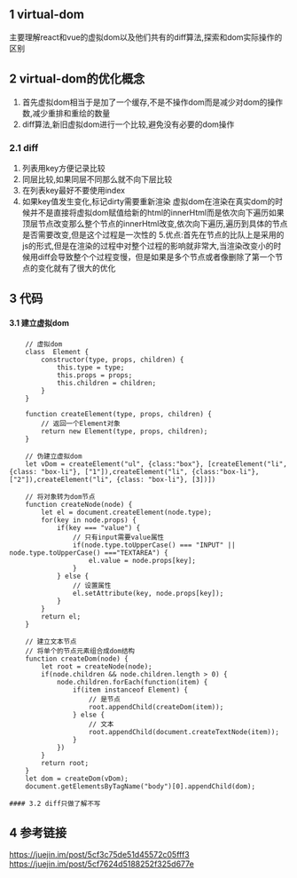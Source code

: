 ## 1 virtual-dom
主要理解react和vue的虚拟dom以及他们共有的diff算法,探索和dom实际操作的区别

## 2 virtual-dom的优化概念
1. 首先虚拟dom相当于是加了一个缓存,不是不操作dom而是减少对dom的操作数,减少重排和重绘的数量
2. diff算法,新旧虚拟dom进行一个比较,避免没有必要的dom操作

### 2.1 diff
1. 列表用key方便记录比较
2. 同层比较,如果同层不同那么就不向下层比较
3. 在列表key最好不要使用index
4. 如果key值发生变化,标记dirty需要重新渲染
虚拟dom在渲染在真实dom的时候并不是直接将虚拟dom赋值给新的html的innerHtml而是依次向下遍历如果顶层节点改变那么整个节点的innerHtml改变,依次向下遍历,遍历到具体的节点是否需要改变,但是这个过程是一次性的
5.优点:首先在节点的比队上是采用的js的形式,但是在渲染的过程中对整个过程的影响就非常大,当渲染改变小的时候用diff会导致整个个过程变慢，但是如果是多个节点或者像删除了第一个节点的变化就有了很大的优化

## 3 代码
#### 3.1 建立虚拟dom
		// 虚拟dom
		class  Element {
			constructor(type, props, children) {
				this.type = type;
				this.props = props;
				this.children = children;
			}
		}

		function createElement(type, props, children) {
			// 返回一个Element对象
			return new Element(type, props, children);
		}

		// 伪建立虚拟dom
		let vDom = createElement("ul", {class:"box"}, [createElement("li", {class: "box-li"}, ["1"]),createElement("li", {class:"box-li"}, ["2"]),createElement("li", {class: "box-li"}, [3])])

		// 将对象转为dom节点
		function createNode(node) {
			let el = document.createElement(node.type);
			for(key in node.props) {
				if(key === "value") {
					// 只有input需要value属性
					if(node.type.toUpperCase() === "INPUT" || node.type.toUpperCase() ==="TEXTAREA") {
						el.value = node.props[key];
					}
				} else {
					// 设置属性
					el.setAttribute(key, node.props[key]);
				}
			}
			return el;
		}

		// 建立文本节点
		// 将单个的节点元素组合成dom结构
		function createDom(node) {
		    let root = createNode(node);
		    if(node.children && node.children.length > 0) {
		    	node.children.forEach(function(item) {
		    		if(item instanceof Element) {
		    			// 是节点
		    			root.appendChild(createDom(item));
		    		} else {
		    			// 文本
		    			root.appendChild(document.createTextNode(item));
		    		}
		    	})
		    }
		    return root;
		}
		let dom = createDom(vDom);
		document.getElementsByTagName("body")[0].appendChild(dom);
    
    #### 3.2 diff只做了解不写
## 4 参考链接
https://juejin.im/post/5cf3c75de51d45572c05fff3
https://juejin.im/post/5cf7624d5188252f325d677e
